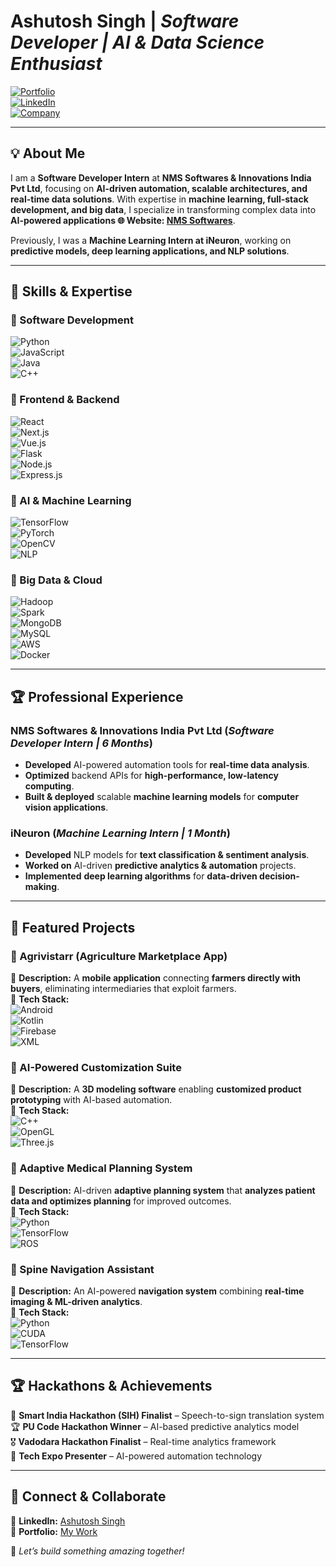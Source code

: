 # **Ashutosh Singh** | *Software Developer | AI & Data Science Enthusiast*  

[![Portfolio](https://img.shields.io/badge/Portfolio-Click%20Here-blue?style=flat&logo=vercel)](https://portfolio-7l325vp93-nashutoshs-projects.vercel.app/)  
[![LinkedIn](https://img.shields.io/badge/LinkedIn-Profile-blue?style=flat&logo=linkedin)](https://www.linkedin.com/in/ashutosh-singh-7945812b2/)  
[![Company](https://img.shields.io/badge/NMS%20Softwares-Official%20Website-darkblue?style=flat&logo=globe)](https://nmssoftwares.com)  

---

## **💡 About Me**  

I am a **Software Developer Intern** at **NMS Softwares & Innovations India Pvt Ltd**, focusing on **AI-driven automation, scalable architectures, and real-time data solutions**. With expertise in **machine learning, full-stack development, and big data**, I specialize in transforming complex data into **AI-powered applications 
🌐 **Website:** [NMS Softwares](https://nmssoftwares.com)**.  

Previously, I was a **Machine Learning Intern at iNeuron**, working on **predictive models, deep learning applications, and NLP solutions**.  

---

## **🚀 Skills & Expertise**  

### **🔹 Software Development**  
![Python](https://img.shields.io/badge/Python-3776AB?style=for-the-badge&logo=python&logoColor=white)  
![JavaScript](https://img.shields.io/badge/JavaScript-F7DF1E?style=for-the-badge&logo=javascript&logoColor=black)  
![Java](https://img.shields.io/badge/Java-007396?style=for-the-badge&logo=java&logoColor=white)  
![C++](https://img.shields.io/badge/C++-00599C?style=for-the-badge&logo=cplusplus&logoColor=white)  

### **🔹 Frontend & Backend**  
![React](https://img.shields.io/badge/React-20232A?style=for-the-badge&logo=react&logoColor=61DAFB)  
![Next.js](https://img.shields.io/badge/Next.js-000000?style=for-the-badge&logo=nextdotjs&logoColor=white)  
![Vue.js](https://img.shields.io/badge/Vue.js-4FC08D?style=for-the-badge&logo=vuedotjs&logoColor=white)  
![Flask](https://img.shields.io/badge/Flask-000000?style=for-the-badge&logo=flask&logoColor=white)  
![Node.js](https://img.shields.io/badge/Node.js-339933?style=for-the-badge&logo=nodedotjs&logoColor=white)  
![Express.js](https://img.shields.io/badge/Express.js-000000?style=for-the-badge&logo=express&logoColor=white)  

### **🔹 AI & Machine Learning**  
![TensorFlow](https://img.shields.io/badge/TensorFlow-FF6F00?style=for-the-badge&logo=tensorflow&logoColor=white)  
![PyTorch](https://img.shields.io/badge/PyTorch-EE4C2C?style=for-the-badge&logo=pytorch&logoColor=white)  
![OpenCV](https://img.shields.io/badge/OpenCV-5C3EE8?style=for-the-badge&logo=opencv&logoColor=white)  
![NLP](https://img.shields.io/badge/NLP-0052CC?style=for-the-badge&logo=nlp&logoColor=white)  

### **🔹 Big Data & Cloud**  
![Hadoop](https://img.shields.io/badge/Hadoop-66CCFF?style=for-the-badge&logo=apachehadoop&logoColor=black)  
![Spark](https://img.shields.io/badge/Apache%20Spark-FDB915?style=for-the-badge&logo=apachespark&logoColor=black)  
![MongoDB](https://img.shields.io/badge/MongoDB-4EA94B?style=for-the-badge&logo=mongodb&logoColor=white)  
![MySQL](https://img.shields.io/badge/MySQL-4479A1?style=for-the-badge&logo=mysql&logoColor=white)  
![AWS](https://img.shields.io/badge/AWS-232F3E?style=for-the-badge&logo=amazonaws&logoColor=white)  
![Docker](https://img.shields.io/badge/Docker-2496ED?style=for-the-badge&logo=docker&logoColor=white)  

---

## **🏆 Professional Experience**  

### **NMS Softwares & Innovations India Pvt Ltd** (*Software Developer Intern | 6 Months*)  
- **Developed** AI-powered automation tools for **real-time data analysis**.  
- **Optimized** backend APIs for **high-performance, low-latency computing**.  
- **Built & deployed** scalable **machine learning models** for **computer vision applications**.  

### **iNeuron** (*Machine Learning Intern | 1 Month*)  
- **Developed** NLP models for **text classification & sentiment analysis**.  
- **Worked on** AI-driven **predictive analytics & automation** projects.  
- **Implemented** **deep learning algorithms** for **data-driven decision-making**.  

---
## **📂 Featured Projects**  

### **📌 Agrivistarr (Agriculture Marketplace App)**  
🚀 **Description:** A **mobile application** connecting **farmers directly with buyers**, eliminating intermediaries that exploit farmers.  
🔹 **Tech Stack:**  
![Android](https://img.shields.io/badge/Android-3DDC84?style=for-the-badge&logo=android&logoColor=white)  
![Kotlin](https://img.shields.io/badge/Kotlin-0095D5?style=for-the-badge&logo=kotlin&logoColor=white)  
![Firebase](https://img.shields.io/badge/Firebase-FFCA28?style=for-the-badge&logo=firebase&logoColor=black)  
![XML](https://img.shields.io/badge/XML-EB5757?style=for-the-badge&logo=codeigniter&logoColor=white)  

### **📌 AI-Powered Customization Suite**  
🚀 **Description:** A **3D modeling software** enabling **customized product prototyping** with AI-based automation.  
🔹 **Tech Stack:**  
![C++](https://img.shields.io/badge/C++-00599C?style=for-the-badge&logo=cplusplus&logoColor=white)  
![OpenGL](https://img.shields.io/badge/OpenGL-5586A4?style=for-the-badge&logo=opengl&logoColor=white)  
![Three.js](https://img.shields.io/badge/Three.js-000000?style=for-the-badge&logo=three.js&logoColor=white)  

### **📌 Adaptive Medical Planning System**  
🚀 **Description:** AI-driven **adaptive planning system** that **analyzes patient data and optimizes planning** for improved outcomes.  
🔹 **Tech Stack:**  
![Python](https://img.shields.io/badge/Python-3776AB?style=for-the-badge&logo=python&logoColor=white)  
![TensorFlow](https://img.shields.io/badge/TensorFlow-FF6F00?style=for-the-badge&logo=tensorflow&logoColor=white)  
![ROS](https://img.shields.io/badge/ROS-22314E?style=for-the-badge&logo=ros&logoColor=white)  

### **📌 Spine Navigation Assistant**  
🚀 **Description:** An AI-powered **navigation system** combining **real-time imaging & ML-driven analytics**.  
🔹 **Tech Stack:**  
![Python](https://img.shields.io/badge/Python-3776AB?style=for-the-badge&logo=python&logoColor=white)  
![CUDA](https://img.shields.io/badge/CUDA-76B900?style=for-the-badge&logo=nvidia&logoColor=white)  
![TensorFlow](https://img.shields.io/badge/TensorFlow-FF6F00?style=for-the-badge&logo=tensorflow&logoColor=white)  




---

## **🏆 Hackathons & Achievements**  

🏅 **Smart India Hackathon (SIH) Finalist** – Speech-to-sign translation system  
🏆 **PU Code Hackathon Winner** – AI-based predictive analytics model  
🎖️ **Vadodara Hackathon Finalist** – Real-time analytics framework  
📌 **Tech Expo Presenter** – AI-powered automation technology  

---

## **📩 Connect & Collaborate**   
🔗 **LinkedIn:** [Ashutosh Singh](https://www.linkedin.com/in/ashutosh-singh-7945812b2/)  
📂 **Portfolio:** [My Work](https://portfolio-7l325vp93-nashutoshs-projects.vercel.app/)  

🚀 *Let’s build something amazing together!*  
